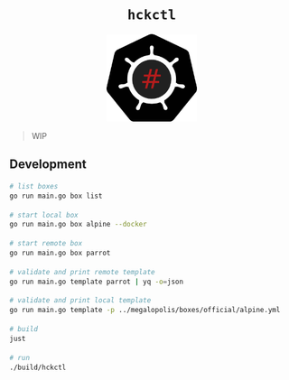 <h1 align="center"><code>hckctl</code></h1>

<p align="center">
  <img width="160" src="docs/logo.svg" alt="logo">
</p>

<!--
The Cloud Native HaCKing Tool
-->

> WIP

## Development

```bash
# list boxes
go run main.go box list

# start local box
go run main.go box alpine --docker

# start remote box
go run main.go box parrot

# validate and print remote template
go run main.go template parrot | yq -o=json

# validate and print local template
go run main.go template -p ../megalopolis/boxes/official/alpine.yml

# build
just

# run
./build/hckctl
```
  